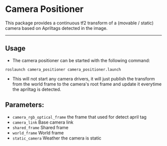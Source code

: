 # Camera Positioner

This package provides a continuous tf2 transform of a (movable / static) camera based on Apriltags detected in the image.

---

## Usage

- The camera positioner can be started with the following command:

```
roslaunch camera_positioner camera_positioner.launch
```

- This will not start any camera drivers, it will just publish the transform from the world frame to the camera's root frame and update it everytime the apriltag is detected.

## Parameters:

- `camera_rgb_optical_frame` the frame that used for detect april tag
- `camera_link` Base camera link
- `shared_frame` Shared frame
- `world_frame` World frame
- `static_camera` Weather the camera is static
